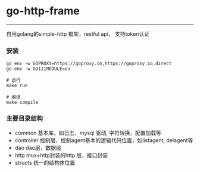 # go-http-frame
___
 
自用golang的simple-http 框架，restful api， 支持token认证


### 安装
``` shell
go env -w GOPROXY=https://goproxy.cn,https://goproxy.io,direct
go env -w GO111MODULE=on

# 运行
make run 

# 编译
make compile
```
 
### 主要目录结构
* common 基本库，如日志，mysql 驱动, 字符转换，配置加载等
* controller 控制层，控制agent基本的逻辑代码位置，如listagent, delagent等
* dao dao层，数据层
* http mux+http封装的http 层，接口封装
* structs 统一的结构体位置
